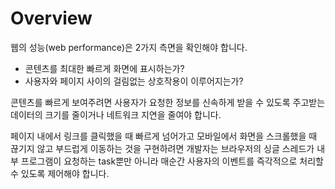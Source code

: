 # Overview

웹의 성능(web performance)은 2가지 측면을 확인해야 합니다.

- 콘텐츠를 최대한 빠르게 화면에 표시하는가?
- 사용자와 페이지 사이의 걸림없는 상호작용이 이루어지는가?

콘텐츠를 빠르게 보여주려면 사용자가 요청한 정보를 신속하게 받을 수 있도록 주고받는 데이터의 크기를 줄이거나 네트워크 지연을 줄여야 합니다.

페이지 내에서 링크를 클릭했을 때 빠르게 넘어가고 모바일에서 화면을 스크롤했을 때 끊기지 않고 부드럽게 이동하는 것을 구현하려면 개발자는 브라우저의 싱글 스레드가 내부 프로그램이 요청하는 task뿐만 아니라 매순간 사용자의 이벤트를 즉각적으로 처리할 수 있도록 제어해야 합니다.
